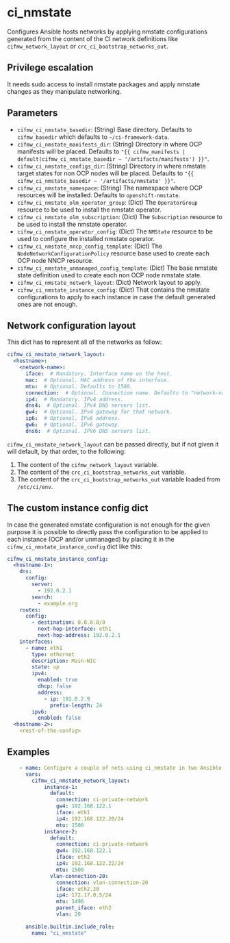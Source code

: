 # ci_nmstate
Configures Ansible hosts networks by applying nmstate configurations
generated from the content of the CI network definitions like
`cifmw_network_layout` or `crc_ci_bootstrap_networks_out`.

## Privilege escalation

It needs sudo access to install nmstate packages and apply
nmstate changes as they manipulate networking.

## Parameters
* `cifmw_ci_nmstate_basedir`: (String) Base directory. Defaults to `cifmw_basedir` which defaults to `~/ci-framework-data`.
* `cifmw_ci_nmstate_manifests_dir`: (String) Directory in where OCP manifests will be placed. Defaults to `"{{ cifmw_manifests | default(cifmw_ci_nmstate_basedir ~ '/artifacts/manifests') }}"`.
* `cifmw_ci_nmstate_configs_dir`: (String) Directory in where nmstate target states for non OCP nodes will be placed. Defaults to `"{{ cifmw_ci_nmstate_basedir ~ '/artifacts/nmstate' }}"`.
* `cifmw_ci_nmstate_namespace`: (String) The namespace where OCP resources will be installed. Defaults to `openshift-nmstate`.
* `cifmw_ci_nmstate_olm_operator_group`: (Dict) The `OperatorGroup` resource to be used to install the nmstate operator.
* `cifmw_ci_nmstate_olm_subscription`: (Dict) The `Subscription` resource to be used to install the nmstate operator.
* `cifmw_ci_nmstate_operator_config`: (Dict) The `NMState` resource to be used to configure the installed nmstate operator.
* `cifmw_ci_nmstate_nncp_config_template`: (Dict) The `NodeNetworkConfigurationPolicy` resource base used to create each OCP node NNCP resource.
* `cifmw_ci_nmstate_unmanaged_config_template`: (Dict) The base nmstate state definition used to create each non OCP node nmstate state.
* `cifmw_ci_nmstate_network_layout`: (Dict) Network layout to apply.
* `cifmw_ci_nmstate_instance_config`: (Dict) That contains the nmstate configurations to apply to each instance in case the default generated ones are not enough.

## Network configuration layout

This dict has to represent all of the networks as follow:

```YAML
cifmw_ci_nmstate_network_layout:
  <hostname>:
    <network-name>:
      iface:  # Mandatory. Interface name on the host.
      mac:  # Optional. MAC address of the interface.
      mtu:  # Optional. Defaults to 1500.
      connection:  # Optional. Connection name. Defaults to "network-name" key value.
      ip4:  # Mandatory. IPv4 address.
      dns4:  # Optional. IPv4 DNS servers list.
      gw4:  # Optional. IPv4 gateway for that network.
      ip6:  # Optional. IPv6 address.
      gw6:  # Optional. IPv6 gateway.
      dns6:  # Optional. IPV6 DNS servers list.
```
`cifmw_ci_nmstate_network_layout` can be passed directly, but if not given it will default,
by that order, to the following:
1. The content of the `cifmw_network_layout` variable.
2. The content of the `crc_ci_bootstrap_networks_out` variable.
3. The content of the `crc_ci_bootstrap_networks_out` variable loaded from `/etc/ci/env`.


## The custom instance config dict
In case the generated nmstate configuration is not enough for the given purpose it is possible
to directly pass the configuration to be applied to each instance (OCP and/or unmanaged) by placing
it in the `cifmw_ci_nmstate_instance_config` dict like this:

```YAML
cifmw_ci_nmstate_instance_config:
  <hostname-1>:
    dns:
      config:
        server:
          - 192.0.2.1
        search:
          - example.org
    routes:
      config:
        - destination: 0.0.0.0/0
          next-hop-interface: eth1
          next-hop-address: 192.0.2.1
    interfaces:
      - name: eth1
        type: ethernet
        description: Main-NIC
        state: up
        ipv4:
          enabled: true
          dhcp: false
          address:
            - ip: 192.0.2.9
              prefix-length: 24
        ipv6:
          enabled: false
  <hostname-2>:
    <rest-of-the-config>
```

## Examples
```YAML
    - name: Configure a couple of nets using ci_nmstate in two Ansible hosts
      vars:
        cifmw_ci_nmstate_network_layout:
            instance-1:
              default:
                connection: ci-private-network
                gw4: 192.168.122.1
                iface: eth1
                ip4: 192.168.122.20/24
                mtu: 1500
            instance-2:
              default:
                connection: ci-private-network
                gw4: 192.168.122.1
                iface: eth2
                ip4: 192.168.122.22/24
                mtu: 1500
              vlan-connection-20:
                connection: vlan-connection-20
                iface: eth2.20
                ip4: 172.17.0.5/24
                mtu: 1496
                parent_iface: eth2
                vlan: 20

      ansible.builtin.include_role:
        name: "ci_nmstate"
```
